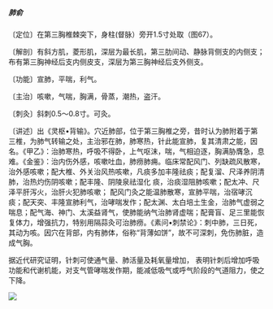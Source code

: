 ##### 肺俞

〔定位〕在第三胸椎棘突下，身柱(督脉）旁开1.5寸处取（图67）。

〔解剖〕有斜方肌，菱形肌，深层为最长肌，第三肋间动、静脉背侧支的内侧支；布有第三胸神经后支内侧皮支，深层为第三胸神经后支外侧支。

〔功能〕宣肺，平喘，利气。

〔主治〕咳嗽，气喘，胸满，骨蒸，潮热，盗汗。

〔刺灸〕斜刺0.5〜0.8寸。可灸。  

〔讲述〕出《灵枢•背输》。穴近肺部，位于第三胸椎之旁，昔时认为肺附着于第三椎，为肺气转输之处，主治邪在肺，肺寒热，针此能宣肺，复其清肃之能，因名。《甲乙》：治肺寒热，呼吸不得卧，上气呕沫，喘，气相迫逐，胸满胁膺急，息难。《金鉴》：治内伤外感，咳嗽吐血，肺痨肺痈。临床常配风门、列缺疏风散寒，治外感咳嗽；配大椎、外关治风热咳嗽，凡痰多加丰隆祛痰；配复溜、尺泽养阴清肺，治热灼伤阴咳嗽；配丰隆、阴陵泉祛湿化 痰，治痰湿阻肺咳嗽；配太冲、尺泽平肝泻火，治肝火犯肺咳嗽； 配风门灸之能温肺散寒，宣肺平喘，治宿哮沉痰；配天突、丰隆宣肺利气，治哮喘发作；配太渊、太白培土生金，治肺气虚弱之 喘息；配气海、神门、太溪益肾气，使肺能纳气治肺肾虚喘；配膏盲、足三里能恢复体力，增强抗力，特别用隔蒜灸可治肺痨。《素问•刺禁论》：刺中肺，三日死，其动为咳。因穴在背部，内有肺体，俗称“背薄如饼”，故不可深刺，免伤肺脏，造成气胸。

据近代研究证明，针刺可使通气量、肺活量及耗氧量增加， 表明针刺后增加呼吸功能和代谢机能，对支气管哮喘发作期，能减低吸气或呼气阶段的气道阻力，使之下降。

![](./img/图67.jpg)
